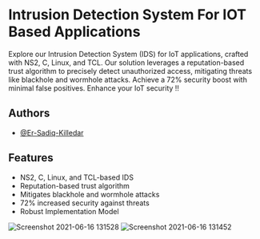 
# Intrusion Detection System For IOT Based Applications 


Explore our Intrusion Detection System (IDS) for IoT applications, crafted with NS2, C, Linux, and TCL. Our solution leverages a reputation-based trust algorithm to precisely detect unauthorized access, mitigating threats like blackhole and wormhole attacks. Achieve a 72% security boost with minimal false positives. Enhance your IoT security !!
## Authors

- [@Er-Sadiq-Killedar](https://github.com/Er-Sadiq)


## Features

- NS2, C, Linux, and TCL-based IDS
- Reputation-based trust algorithm
- Mitigates blackhole and wormhole attacks
- 72% increased security against threats
- Robust Implementation Model 

![Screenshot 2021-06-16 131528](https://github.com/Er-Sadiq/Intrusion-Detection-System-For-IOT-Based-Applications/assets/125464939/f7bda426-d18d-4b9b-b1ba-67b92032b325)
![Screenshot 2021-06-16 131452](https://github.com/Er-Sadiq/Intrusion-Detection-System-For-IOT-Based-Applications/assets/125464939/6a678416-23ea-40d8-87d6-1ac1539b41e2)
